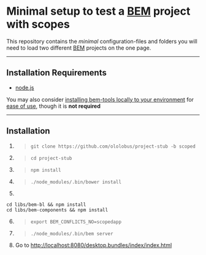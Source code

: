 # Minimal setup to test a [BEM](http://bem.info) project with scopes

This repository contains the *minimal* configuration-files and folders you will need to load two different [BEM](http://bem.info) projects on the one page.

---

## Installation Requirements

- [node.js](http://nodejs.org/)

You may also consider [installing bem-tools locally to your environment](http://bem.info/tools/bem/installation/) for [ease of use](#an-easier-more-beautiful-way), though it is **not required**

---

## Installation

1. >```git clone https://github.com/ololobus/project-stub -b scoped```
2. >```cd project-stub```
3. >```npm install```
4. >```./node_modules/.bin/bower install```
5. >
```
cd libs/bem-bl && npm install
cd libs/bem-components && npm install
```
6. >```export BEM_CONFLICTS_NO=scopedapp```
7. >```./node_modules/.bin/bem server```
8. Go to [http://localhost:8080/desktop.bundles/index/index.html](http://localhost:8080/desktop.bundles/index/index.html)

